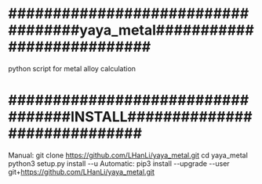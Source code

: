 # ###################################yaya_metal###########################

python script for metal alloy calculation

# ##################################INSTALL#############################
Manual:
              git clone https://github.com/LHanLi/yaya_metal.git
              cd yaya_metal
              python3 setup.py install --u
Automatic:
            pip3 install --upgrade --user   git+https://github.com/LHanLi/yaya_metal.git

